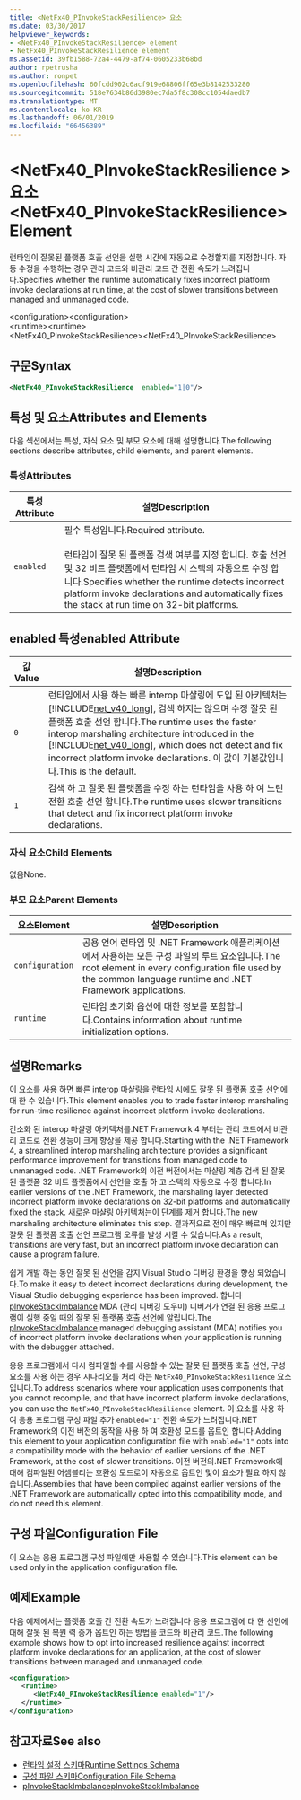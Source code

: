 ```yaml
---
title: <NetFx40_PInvokeStackResilience> 요소
ms.date: 03/30/2017
helpviewer_keywords:
- <NetFx40_PInvokeStackResilience> element
- NetFx40_PInvokeStackResilience element
ms.assetid: 39fb1588-72a4-4479-af74-0605233b68bd
author: rpetrusha
ms.author: ronpet
ms.openlocfilehash: 60fcdd902c6acf919e68806ff65e3b8142533280
ms.sourcegitcommit: 518e7634b86d3980ec7da5f8c308cc1054daedb7
ms.translationtype: MT
ms.contentlocale: ko-KR
ms.lasthandoff: 06/01/2019
ms.locfileid: "66456389"
---
```

# <a name="netfx40pinvokestackresilience-element"></a><span data-ttu-id="48053-102">\<NetFx40_PInvokeStackResilience > 요소</span><span class="sxs-lookup"><span data-stu-id="48053-102">\<NetFx40_PInvokeStackResilience> Element</span></span>
<span data-ttu-id="48053-103">런타임이 잘못된 플랫폼 호출 선언을 실행 시간에 자동으로 수정할지를 지정합니다. 자동 수정을 수행하는 경우 관리 코드와 비관리 코드 간 전환 속도가 느려집니다.</span><span class="sxs-lookup"><span data-stu-id="48053-103">Specifies whether the runtime automatically fixes incorrect platform invoke declarations at run time, at the cost of slower transitions between managed and unmanaged code.</span></span>  
  
 <span data-ttu-id="48053-104">\<configuration></span><span class="sxs-lookup"><span data-stu-id="48053-104">\<configuration></span></span>  
<span data-ttu-id="48053-105">\<runtime></span><span class="sxs-lookup"><span data-stu-id="48053-105">\<runtime></span></span>  
<span data-ttu-id="48053-106"><NetFx40_PInvokeStackResilience></span><span class="sxs-lookup"><span data-stu-id="48053-106"><NetFx40_PInvokeStackResilience></span></span>  
  
## <a name="syntax"></a><span data-ttu-id="48053-107">구문</span><span class="sxs-lookup"><span data-stu-id="48053-107">Syntax</span></span>  
  
```xml  
<NetFx40_PInvokeStackResilience  enabled="1|0"/>  
```  
  
## <a name="attributes-and-elements"></a><span data-ttu-id="48053-108">특성 및 요소</span><span class="sxs-lookup"><span data-stu-id="48053-108">Attributes and Elements</span></span>  
 <span data-ttu-id="48053-109">다음 섹션에서는 특성, 자식 요소 및 부모 요소에 대해 설명합니다.</span><span class="sxs-lookup"><span data-stu-id="48053-109">The following sections describe attributes, child elements, and parent elements.</span></span>  
  
### <a name="attributes"></a><span data-ttu-id="48053-110">특성</span><span class="sxs-lookup"><span data-stu-id="48053-110">Attributes</span></span>  
  
|<span data-ttu-id="48053-111">특성</span><span class="sxs-lookup"><span data-stu-id="48053-111">Attribute</span></span>|<span data-ttu-id="48053-112">설명</span><span class="sxs-lookup"><span data-stu-id="48053-112">Description</span></span>|  
|---------------|-----------------|  
|`enabled`|<span data-ttu-id="48053-113">필수 특성입니다.</span><span class="sxs-lookup"><span data-stu-id="48053-113">Required attribute.</span></span><br /><br /> <span data-ttu-id="48053-114">런타임이 잘못 된 플랫폼 검색 여부를 지정 합니다. 호출 선언 및 32 비트 플랫폼에서 런타임 시 스택의 자동으로 수정 합니다.</span><span class="sxs-lookup"><span data-stu-id="48053-114">Specifies whether the runtime detects incorrect platform invoke declarations and automatically fixes the stack at run time on 32-bit platforms.</span></span>|  
  
## <a name="enabled-attribute"></a><span data-ttu-id="48053-115">enabled 특성</span><span class="sxs-lookup"><span data-stu-id="48053-115">enabled Attribute</span></span>  
  
|<span data-ttu-id="48053-116">값</span><span class="sxs-lookup"><span data-stu-id="48053-116">Value</span></span>|<span data-ttu-id="48053-117">설명</span><span class="sxs-lookup"><span data-stu-id="48053-117">Description</span></span>|  
|-----------|-----------------|  
|`0`|<span data-ttu-id="48053-118">런타임에서 사용 하는 빠른 interop 마샬링에 도입 된 아키텍처는 [!INCLUDE[net_v40_long](../../../../../includes/net-v40-long-md.md)], 검색 하지는 않으며 수정 잘못 된 플랫폼 호출 선언 합니다.</span><span class="sxs-lookup"><span data-stu-id="48053-118">The runtime uses the faster interop marshaling architecture introduced in the [!INCLUDE[net_v40_long](../../../../../includes/net-v40-long-md.md)], which does not detect and fix incorrect platform invoke declarations.</span></span> <span data-ttu-id="48053-119">이 값이 기본값입니다.</span><span class="sxs-lookup"><span data-stu-id="48053-119">This is the default.</span></span>|  
|`1`|<span data-ttu-id="48053-120">검색 하 고 잘못 된 플랫폼을 수정 하는 런타임을 사용 하 여 느린 전환 호출 선언 합니다.</span><span class="sxs-lookup"><span data-stu-id="48053-120">The runtime uses slower transitions that detect and fix incorrect platform invoke declarations.</span></span>|  
  
### <a name="child-elements"></a><span data-ttu-id="48053-121">자식 요소</span><span class="sxs-lookup"><span data-stu-id="48053-121">Child Elements</span></span>  
 <span data-ttu-id="48053-122">없음</span><span class="sxs-lookup"><span data-stu-id="48053-122">None.</span></span>  
  
### <a name="parent-elements"></a><span data-ttu-id="48053-123">부모 요소</span><span class="sxs-lookup"><span data-stu-id="48053-123">Parent Elements</span></span>  
  
|<span data-ttu-id="48053-124">요소</span><span class="sxs-lookup"><span data-stu-id="48053-124">Element</span></span>|<span data-ttu-id="48053-125">설명</span><span class="sxs-lookup"><span data-stu-id="48053-125">Description</span></span>|  
|-------------|-----------------|  
|`configuration`|<span data-ttu-id="48053-126">공용 언어 런타임 및 .NET Framework 애플리케이션에서 사용하는 모든 구성 파일의 루트 요소입니다.</span><span class="sxs-lookup"><span data-stu-id="48053-126">The root element in every configuration file used by the common language runtime and .NET Framework applications.</span></span>|  
|`runtime`|<span data-ttu-id="48053-127">런타임 초기화 옵션에 대한 정보를 포함합니다.</span><span class="sxs-lookup"><span data-stu-id="48053-127">Contains information about runtime initialization options.</span></span>|  
  
## <a name="remarks"></a><span data-ttu-id="48053-128">설명</span><span class="sxs-lookup"><span data-stu-id="48053-128">Remarks</span></span>  
 <span data-ttu-id="48053-129">이 요소를 사용 하면 빠른 interop 마샬링을 런타임 시에도 잘못 된 플랫폼 호출 선언에 대 한 수 있습니다.</span><span class="sxs-lookup"><span data-stu-id="48053-129">This element enables you to trade faster interop marshaling for run-time resilience against incorrect platform invoke declarations.</span></span>  
  
 <span data-ttu-id="48053-130">간소화 된 interop 마샬링 아키텍처를.NET Framework 4 부터는 관리 코드에서 비관리 코드로 전환 성능이 크게 향상을 제공 합니다.</span><span class="sxs-lookup"><span data-stu-id="48053-130">Starting with the .NET Framework 4, a streamlined interop marshaling architecture provides a significant performance improvement for transitions from managed code to unmanaged code.</span></span> <span data-ttu-id="48053-131">.NET Framework의 이전 버전에서는 마샬링 계층 검색 된 잘못 된 플랫폼 32 비트 플랫폼에서 선언을 호출 하 고 스택의 자동으로 수정 합니다.</span><span class="sxs-lookup"><span data-stu-id="48053-131">In earlier versions of the .NET Framework, the marshaling layer detected incorrect platform invoke declarations on 32-bit platforms and automatically fixed the stack.</span></span> <span data-ttu-id="48053-132">새로운 마샬링 아키텍처는이 단계를 제거 합니다.</span><span class="sxs-lookup"><span data-stu-id="48053-132">The new marshaling architecture eliminates this step.</span></span> <span data-ttu-id="48053-133">결과적으로 전이 매우 빠르며 있지만 잘못 된 플랫폼 호출 선언 프로그램 오류를 발생 시킬 수 있습니다.</span><span class="sxs-lookup"><span data-stu-id="48053-133">As a result, transitions are very fast, but an incorrect platform invoke declaration can cause a program failure.</span></span>  
  
 <span data-ttu-id="48053-134">쉽게 개발 하는 동안 잘못 된 선언을 감지 Visual Studio 디버깅 환경을 향상 되었습니다.</span><span class="sxs-lookup"><span data-stu-id="48053-134">To make it easy to detect incorrect declarations during development, the Visual Studio debugging experience has been improved.</span></span> <span data-ttu-id="48053-135">합니다 [pInvokeStackImbalance](../../../../../docs/framework/debug-trace-profile/pinvokestackimbalance-mda.md) MDA (관리 디버깅 도우미) 디버거가 연결 된 응용 프로그램이 실행 중일 때의 잘못 된 플랫폼 호출 선언에 알립니다.</span><span class="sxs-lookup"><span data-stu-id="48053-135">The [pInvokeStackImbalance](../../../../../docs/framework/debug-trace-profile/pinvokestackimbalance-mda.md) managed debugging assistant (MDA) notifies you of incorrect platform invoke declarations when your application is running with the debugger attached.</span></span>  
  
 <span data-ttu-id="48053-136">응용 프로그램에서 다시 컴파일할 수를 사용할 수 있는 잘못 된 플랫폼 호출 선언, 구성 요소를 사용 하는 경우 시나리오를 처리 하는 `NetFx40_PInvokeStackResilience` 요소입니다.</span><span class="sxs-lookup"><span data-stu-id="48053-136">To address scenarios where your application uses components that you cannot recompile, and that have incorrect platform invoke declarations, you can use the `NetFx40_PInvokeStackResilience` element.</span></span> <span data-ttu-id="48053-137">이 요소를 사용 하 여 응용 프로그램 구성 파일 추가 `enabled="1"` 전환 속도가 느려집니다.NET Framework의 이전 버전의 동작을 사용 하 여 호환성 모드를 옵트인 합니다.</span><span class="sxs-lookup"><span data-stu-id="48053-137">Adding this element to your application configuration file with `enabled="1"` opts into a compatibility mode with the behavior of earlier versions of the .NET Framework, at the cost of slower transitions.</span></span> <span data-ttu-id="48053-138">이전 버전의.NET Framework에 대해 컴파일된 어셈블리는 호환성 모드로이 자동으로 옵트인 및이 요소가 필요 하지 않습니다.</span><span class="sxs-lookup"><span data-stu-id="48053-138">Assemblies that have been compiled against earlier versions of the .NET Framework are automatically opted into this compatibility mode, and do not need this element.</span></span>  
  
## <a name="configuration-file"></a><span data-ttu-id="48053-139">구성 파일</span><span class="sxs-lookup"><span data-stu-id="48053-139">Configuration File</span></span>  
 <span data-ttu-id="48053-140">이 요소는 응용 프로그램 구성 파일에만 사용할 수 있습니다.</span><span class="sxs-lookup"><span data-stu-id="48053-140">This element can be used only in the application configuration file.</span></span>  
  
## <a name="example"></a><span data-ttu-id="48053-141">예제</span><span class="sxs-lookup"><span data-stu-id="48053-141">Example</span></span>  
 <span data-ttu-id="48053-142">다음 예제에서는 플랫폼 호출 간 전환 속도가 느려집니다 응용 프로그램에 대 한 선언에 대해 잘못 된 복원 력 증가 옵트인 하는 방법을 코드와 비관리 코드.</span><span class="sxs-lookup"><span data-stu-id="48053-142">The following example shows how to opt into increased resilience against incorrect platform invoke declarations for an application, at the cost of slower transitions between managed and unmanaged code.</span></span>  
  
```xml  
<configuration>  
   <runtime>  
      <NetFx40_PInvokeStackResilience enabled="1"/>  
   </runtime>  
</configuration>  
```  
  
## <a name="see-also"></a><span data-ttu-id="48053-143">참고자료</span><span class="sxs-lookup"><span data-stu-id="48053-143">See also</span></span>

- [<span data-ttu-id="48053-144">런타임 설정 스키마</span><span class="sxs-lookup"><span data-stu-id="48053-144">Runtime Settings Schema</span></span>](../../../../../docs/framework/configure-apps/file-schema/runtime/index.md)
- [<span data-ttu-id="48053-145">구성 파일 스키마</span><span class="sxs-lookup"><span data-stu-id="48053-145">Configuration File Schema</span></span>](../../../../../docs/framework/configure-apps/file-schema/index.md)
- [<span data-ttu-id="48053-146">pInvokeStackImbalance</span><span class="sxs-lookup"><span data-stu-id="48053-146">pInvokeStackImbalance</span></span>](../../../../../docs/framework/debug-trace-profile/pinvokestackimbalance-mda.md)
